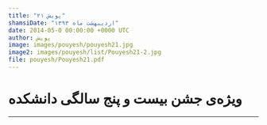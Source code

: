 ```yaml
---
title: "پویش ۲۱"
shamsiDate: "اردیبهشت ماه ۱۳۹۳"
date: 2014-05-0 00:00:00 +0000 UTC
author: پویش
image: images/pouyesh/pouyesh21.jpg
image2: images/pouyesh/list/Pouyesh21-2.jpg
file: pouyesh/Pouyesh21.pdf
---
```


ویژه‌ی جشن بیست و پنج سالگی دانشکده
=======
----
